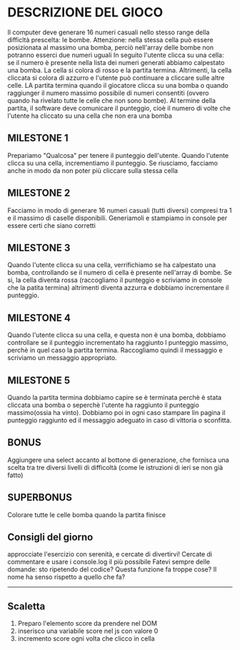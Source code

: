 # DESCRIZIONE DEL GIOCO

Il computer deve generare 16 numeri casuali nello stesso range della difficltà
prescelta: le bombe. Attenzione: nella stessa cella può essere posizionata al
massimo una bomba, perciò nell'array delle bombe non potranno esserci due numeri
uguali In seguito l'utente clicca su una cella: se il numero è presente nella
lista dei numeri generati abbiamo calpestato una bomba. La cella si colora di
rosso e la partita termina. Altrimenti, la cella cliccata si colora di azzurro e
l'utente può continuare a cliccare sulle altre celle. LA partita termina quando
il giocatore clicca su una bomba o quando raggiunger il numero massimo possibile
di numeri consentiti (ovvero quando ha rivelato tutte le celle che non sono
bombe). Al termine della partita, il software deve comunicare il punteggio, cioè
il numero di volte che l'utente ha cliccato su una cella che non era una bomba

## MILESTONE 1

Prepariamo "Qualcosa" per tenere il punteggio dell'utente. Quando l'utente
clicca su una cella, incrementiamo il punteggio. Se riusciamo, facciamo anche in
modo da non poter più cliccare sulla stessa cella

## MILESTONE 2

Facciamo in modo di generare 16 numeri casuali (tutti diversi) compresi tra 1 e
il massimo di caselle disponibili. Generiamoli e stampiamo in console per essere
certi che siano corretti

## MILESTONE 3

Quando l'utente clicca su una cella, verrifichiamo se ha calpestato una bomba,
controllando se il numero di cella è presente nell'array di bombe. Se si, la
cella diventa rossa (raccogliamo il punteggio e scriviamo in console che la
patita termina) altrimenti diventa azzurra e dobbiamo incrementare il punteggio.

## MILESTONE 4

Quando l'utente clicca su una cella, e questa non è una bomba, dobbiamo
controllare se il punteggio incrementato ha raggiunto l punteggio massimo,
perchè in quel caso la partita termina. Raccogliamo quindi il messaggio e
scriviamo un messaggio appropriato.

## MILESTONE 5

Quando la partita termina dobbiamo capire se è terminata perchè è stata cliccata
una bomba o seperchè l'utente ha raggiunto il punteggio massimo(ossia ha vinto).
Dobbiamo poi in ogni caso stampare lin pagina il punteggio raggiunto ed il
messaggio adeguato in caso di vittoria o sconfitta.

## BONUS

Aggiungere una select accanto al bottone di generazione, che fornisca una scelta
tra tre diversi livelli di difficoltà (come le istruzioni di ieri se non già
fatto)

## SUPERBONUS

Colorare tutte le celle bomba quando la partita finisce

## Consigli del giorno

approcciate l'esercizio con serenità, e cercate di divertirvi! Cercate di
commentare e usare i console.log il più possibile Fatevi sempre delle domande:
sto ripetendo del codice? Questa funzione fa troppe cose? Il nome ha senso
rispetto a quello che fa?

<hr>

## Scaletta

1. Preparo l'elemento score da prendere nel DOM
1. inserisco una variabile score nel js con valore 0
1. incremento score ogni volta che clicco in cella
